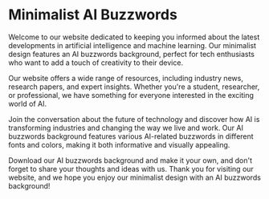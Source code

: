 <!--font:Inter-->

# Minimalist AI Buzzwords

Welcome to our website dedicated to keeping you informed about the latest developments in artificial intelligence and machine learning. Our minimalist design features an AI buzzwords background, perfect for tech enthusiasts who want to add a touch of creativity to their device.

Our website offers a wide range of resources, including industry news, research papers, and expert insights. Whether you're a student, researcher, or professional, we have something for everyone interested in the exciting world of AI.

Join the conversation about the future of technology and discover how AI is transforming industries and changing the way we live and work. Our AI buzzwords background features various AI-related buzzwords in different fonts and colors, making it both informative and visually appealing.

Download our AI buzzwords background and make it your own, and don't forget to share your thoughts and ideas with us. Thank you for visiting our website, and we hope you enjoy our minimalist design with an AI buzzwords background!

<!--

Write me markdown content of website with wallpaper:

"A minimalist design featuring AI-related buzzwords in different fonts and colors"

The header of the page should not be copy of the text but rather a real content of the website which is using this wallpaper.


---


# AI Buzzwords Wallpaper

Welcome to our website featuring a minimalist design with an AI buzzwords wallpaper. This wallpaper is perfect for tech enthusiasts who want to add a touch of creativity to their desktop or mobile device.

The wallpaper features various AI-related buzzwords in different fonts and colors, making it both informative and visually appealing. Whether you're a student, researcher, or just someone interested in the latest technology trends, this wallpaper is sure to catch your eye.

Feel free to download and use this wallpaper on your device, and don't forget to check out our other resources related to AI and machine learning. Stay up-to-date with the latest news and developments in the field, and join the conversation about the future of technology.

Thank you for visiting our website, and we hope you enjoy our AI buzzwords wallpaper!


---


Heading should not include word "wallpaper". The website should not be about the wallpaper itself, wallpaper is just a related background, rewrite whole content.


---


# AI Buzzwords: A Minimalist Design for Tech Enthusiasts

Welcome to our website featuring a minimalist design with an AI buzzwords background. Our website is dedicated to providing the latest news, developments, and resources related to artificial intelligence and machine learning.

Our AI buzzwords background is perfect for tech enthusiasts who want to add a touch of creativity to their desktop or mobile device. The background features various AI-related buzzwords in different fonts and colors, making it both informative and visually appealing.

Explore our website to stay up-to-date with the latest trends and advancements in AI and machine learning. From industry news to research papers, we have a wide range of resources available for students, researchers, and professionals alike.

Join the conversation about the future of technology and discover how AI is transforming industries and changing the way we live and work. Download our AI buzzwords background and make it your own, and don't forget to share your thoughts and ideas with us.

Thank you for visiting our website, and we hope you enjoy our AI buzzwords background!


---


Heading is too long, rewrite whole content.


---


# AI Buzzwords: Stay Informed with Our Minimalist Design

Welcome to our website featuring a minimalist design with an AI buzzwords background. Our website is dedicated to providing the latest news, developments, and resources related to artificial intelligence and machine learning.

Our AI buzzwords background is perfect for tech enthusiasts who want to add a touch of creativity to their device. The background features various AI-related buzzwords in different fonts and colors, making it both informative and visually appealing.

Explore our website to stay up-to-date with the latest trends and advancements in AI and machine learning. From industry news to research papers, we have a wide range of resources available for students, researchers, and professionals alike.

Join the conversation about the future of technology and discover how AI is transforming industries and changing the way we live and work. Download our AI buzzwords background and make it your own, and don't forget to share your thoughts and ideas with us.

Thank you for visiting our website, and we hope you enjoy our minimalist design with an AI buzzwords background!


---


Heading is too long, rewrite whole content.


---


# AI Buzzwords: Stay Informed with Our Minimalist Design

Welcome to our website dedicated to keeping you informed about the latest developments in artificial intelligence and machine learning. Our minimalist design features an AI buzzwords background, perfect for tech enthusiasts who want to add a touch of creativity to their device.

Our website offers a wide range of resources, including industry news, research papers, and expert insights. Whether you're a student, researcher, or professional, we have something for everyone interested in the exciting world of AI.

Join the conversation about the future of technology and discover how AI is transforming industries and changing the way we live and work. Our AI buzzwords background features various AI-related buzzwords in different fonts and colors, making it both informative and visually appealing.

Download our AI buzzwords background and make it your own, and don't forget to share your thoughts and ideas with us. Thank you for visiting our website, and we hope you enjoy our minimalist design with an AI buzzwords background!


---


Write me a Google font which is best fitting for the website.

Pick from the list:
- Raleway
- Poppins
- Alegreya
- Exo 2
- Orbitron
- Dancing Script
- Inter
- IBM Plex Sans
- Open Sans
- Barlow Condensed
- Futura
- Great Vibes
- Montserrat
- Roboto
- Playfair Display
- Lobster
- Lato


Write just the font name nothing else.


---


Inter

-->
